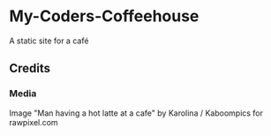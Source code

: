 # My-Coders-Coffeehouse
A static site for a café

## Credits
### Media
Image "Man having a hot latte at a cafe" by Karolina / Kaboompics for rawpixel.com
